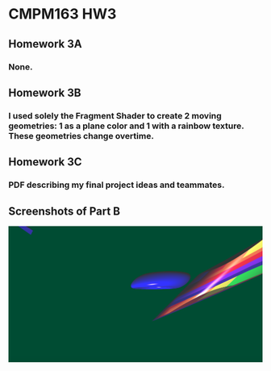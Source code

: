 # CMPM163 HW3

## Homework 3A
### None.

## Homework 3B
### I used solely the Fragment Shader to create 2 moving geometries: 1 as a plane color and 1 with a rainbow texture. These geometries change overtime.

## Homework 3C
### PDF describing my final project ideas and teammates.

## Screenshots of Part B
![alt text](https://github.com/rdtrail/CMPM163-HW3/blob/master/Screen%20Shot%202018-03-10%20at%206.20.12%20PM.png)
